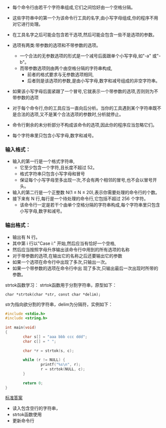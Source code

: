 * 每个命令行由若干个字符串组成,它们之间恰好由一个空格分隔。
* 这些字符串中的第一个为该命令行工具的名字,由小写字母组成,你的程序不用对它进行处理。
* 在工具名字之后可能会包含若干选项,然后可能会包含一些不是选项的参数。
* 选项有两类:带参数的选项和不带参数的选项。
  * 一个合法的无参数选项的形式是一个减号后面跟单个小写字母,如"-a" 或"-b"。
  * 而带参数选项则由两个由空格分隔的字符串构成,
    * 前者的格式要求与无参数选项相同,
    * 后者则是该选项的参数,是由小写字母,数字和减号组成的非空字符串。
* 如果该小写字母后面紧跟了一个冒号,它就表示一个带参数的选项,否则则为不带参数的选项

* 对于每个命令行,你的工具应当一直向后分析。当你的工具遇到某个字符串既不是合法的选项,又不是某个合法选项的参数时,分析就停止。
* 命令行剩余的未分析部分不构成该命令的选项,因此你的程序应当忽略它们。
* 每个字符串里只包含小写字母,数字和减号。

### 输入格式：
* 输入的第一行是一个格式字符串,
  * 它至少包含一个字符,且长度不超过 52。
  * 格式字符串只包含小写字母和冒号
  * 保证每个小写字母至多出现一次,不会有两个相邻的冒号,也不会以冒号开头。
* 输入的第二行是一个正整数 N(1 ≤ N ≤ 20),表示你需要处理的命令行的个数。
* 接下来有 N 行,每行是一个待处理的命令行,它包括不超过 256 个字符。
  * 该命令行一定是若干个由单个空格分隔的字符串构成,每个字符串里只包含小写字母,数字和减号。
### 输出格式：
* 输出有 N 行。
* 其中第 i 行以"Case i:" 开始,然后应当有恰好一个空格,
* 然后应当按照字母升序输出该命令行中用到的所有选项的名称
* 对于带参数的选项,在输出它的名称之后还要输出它的参数
* 如果一个选项在命令行中出现了多次,只输出一次。
* 如果一个带参数的选项在命令行中出 现了多次,只输出最后一次出现时所带的参数。


strtok函数学习：
strtok函数用于分割字符串，原型如下：
```
char *strtok(char *str, const char *delim);
```
str为指向欲分割的字符串，delim为分隔符，实例如下：
```cpp
#include <stdio.h>
#include <string.h>
 
int main(void)
{
        char s[] = "aaa bbb ccc ddd";
        char c[] = " ";
 
        char *r = strtok(s, c);
 
        while (r != NULL) {
                printf("%s\n", r);
                r = strtok(NULL, c);
        }
 
        return 0;
}
```

[标准答案](https://blog.csdn.net/tigerisland45/article/details/54974448)
* 读入包含空行的字符串，
* strtok函数使用
* 更新命令行
